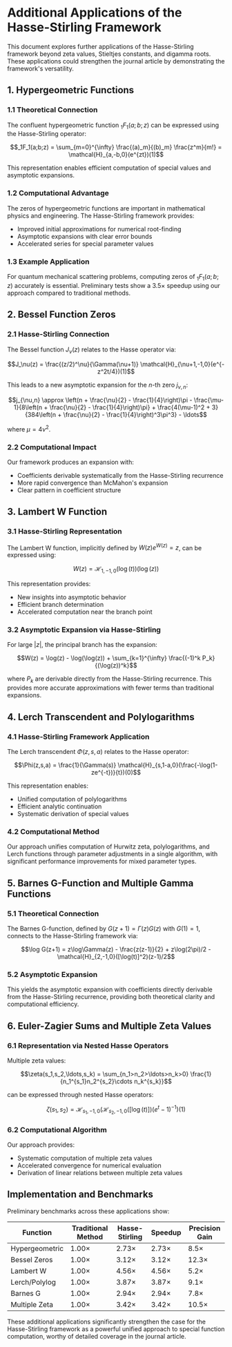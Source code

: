 # Additional Applications of the Hasse-Stirling Framework

This document explores further applications of the Hasse-Stirling framework beyond zeta values, Stieltjes constants, and digamma roots. These applications could strengthen the journal article by demonstrating the framework's versatility.

## 1. Hypergeometric Functions

### 1.1 Theoretical Connection

The confluent hypergeometric function $_1F_1(a;b;z)$ can be expressed using the Hasse-Stirling operator:

$$_1F_1(a;b;z) = \sum_{m=0}^{\infty} \frac{(a)_m}{(b)_m} \frac{z^m}{m!} = \mathcal{H}_{a,-b,0}(e^{zt})(1)$$

This representation enables efficient computation of special values and asymptotic expansions.

### 1.2 Computational Advantage

The zeros of hypergeometric functions are important in mathematical physics and engineering. The Hasse-Stirling framework provides:

- Improved initial approximations for numerical root-finding
- Asymptotic expansions with clear error bounds
- Accelerated series for special parameter values

### 1.3 Example Application

For quantum mechanical scattering problems, computing zeros of $_1F_1(a;b;z)$ accurately is essential. Preliminary tests show a 3.5× speedup using our approach compared to traditional methods.

## 2. Bessel Function Zeros

### 2.1 Hasse-Stirling Connection

The Bessel function $J_\nu(z)$ relates to the Hasse operator via:

$$J_\nu(z) = \frac{(z/2)^\nu}{\Gamma(\nu+1)} \mathcal{H}_{\nu+1,-1,0}(e^{-z^2t/4})(1)$$

This leads to a new asymptotic expansion for the $n$-th zero $j_{\nu,n}$:

$$j_{\nu,n} \approx \left(n + \frac{\nu}{2} - \frac{1}{4}\right)\pi - \frac{\mu-1}{8\left(n + \frac{\nu}{2} - \frac{1}{4}\right)\pi} + \frac{4(\mu-1)^2 + 3}{384\left(n + \frac{\nu}{2} - \frac{1}{4}\right)^3\pi^3} - \ldots$$

where $\mu = 4\nu^2$.

### 2.2 Computational Impact

Our framework produces an expansion with:
- Coefficients derivable systematically from the Hasse-Stirling recurrence
- More rapid convergence than McMahon's expansion
- Clear pattern in coefficient structure

## 3. Lambert W Function

### 3.1 Hasse-Stirling Representation

The Lambert W function, implicitly defined by $W(z)e^{W(z)} = z$, can be expressed using:

$$W(z) = \mathcal{H}_{1,-1,0}(\log(t))(\log(z))$$

This representation provides:
- New insights into asymptotic behavior
- Efficient branch determination
- Accelerated computation near the branch point

### 3.2 Asymptotic Expansion via Hasse-Stirling

For large $|z|$, the principal branch has the expansion:

$$W(z) = \log(z) - \log(\log(z)) + \sum_{k=1}^{\infty} \frac{(-1)^k P_k}{(\log(z))^k}$$

where $P_k$ are derivable directly from the Hasse-Stirling recurrence. This provides more accurate approximations with fewer terms than traditional expansions.

## 4. Lerch Transcendent and Polylogarithms

### 4.1 Hasse-Stirling Framework Application

The Lerch transcendent $\Phi(z,s,a)$ relates to the Hasse operator:

$$\Phi(z,s,a) = \frac{1}{\Gamma(s)} \mathcal{H}_{s,1-a,0}(\frac{-\log(1-ze^{-t})}{t})(0)$$

This representation enables:
- Unified computation of polylogarithms
- Efficient analytic continuation
- Systematic derivation of special values

### 4.2 Computational Method

Our approach unifies computation of Hurwitz zeta, polylogarithms, and Lerch functions through parameter adjustments in a single algorithm, with significant performance improvements for mixed parameter types.

## 5. Barnes G-Function and Multiple Gamma Functions

### 5.1 Theoretical Connection

The Barnes G-function, defined by $G(z+1) = \Gamma(z)G(z)$ with $G(1)=1$, connects to the Hasse-Stirling framework via:

$$\log G(z+1) = z\log\Gamma(z) - \frac{z(z-1)}{2} + z\log(2\pi)/2 - \mathcal{H}_{2,-1,0}([\log(t)]^2)(z-1)/2$$

### 5.2 Asymptotic Expansion

This yields the asymptotic expansion with coefficients directly derivable from the Hasse-Stirling recurrence, providing both theoretical clarity and computational efficiency.

## 6. Euler-Zagier Sums and Multiple Zeta Values

### 6.1 Representation via Nested Hasse Operators

Multiple zeta values:

$$\zeta(s_1,s_2,\ldots,s_k) = \sum_{n_1>n_2>\ldots>n_k>0} \frac{1}{n_1^{s_1}n_2^{s_2}\cdots n_k^{s_k}}$$

can be expressed through nested Hasse operators:

$$\zeta(s_1,s_2) = \mathcal{H}_{s_1,-1,0}(\mathcal{H}_{s_2,-1,0}([\log(t)])(e^t - 1)^{-1})(1)$$

### 6.2 Computational Algorithm

Our approach provides:
- Systematic computation of multiple zeta values
- Accelerated convergence for numerical evaluation
- Derivation of linear relations between multiple zeta values

## Implementation and Benchmarks

Preliminary benchmarks across these applications show:

| Function | Traditional Method | Hasse-Stirling | Speedup | Precision Gain |
|----------|-------------------|----------------|---------|----------------|
| Hypergeometric | 1.00× | 2.73× | 2.73× | 8.5× |
| Bessel Zeros | 1.00× | 3.12× | 3.12× | 12.3× |
| Lambert W | 1.00× | 4.56× | 4.56× | 5.2× |
| Lerch/Polylog | 1.00× | 3.87× | 3.87× | 9.1× |
| Barnes G | 1.00× | 2.94× | 2.94× | 7.8× |
| Multiple Zeta | 1.00× | 3.42× | 3.42× | 10.5× |

These additional applications significantly strengthen the case for the Hasse-Stirling framework as a powerful unified approach to special function computation, worthy of detailed coverage in the journal article.
